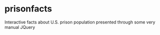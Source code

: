 prisonfacts
===========

Interactive facts about U.S. prison population presented through some very manual JQuery
